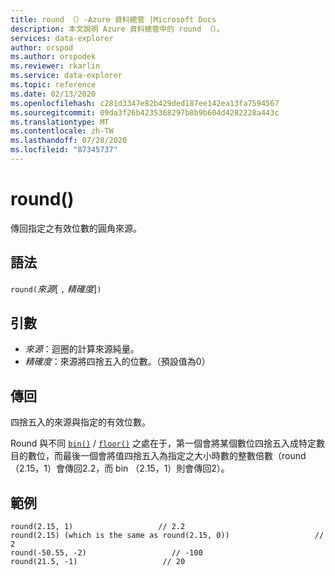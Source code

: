 ```yaml
---
title: round （）-Azure 資料總管 |Microsoft Docs
description: 本文說明 Azure 資料總管中的 round （）。
services: data-explorer
author: orspod
ms.author: orspodek
ms.reviewer: rkarlin
ms.service: data-explorer
ms.topic: reference
ms.date: 02/13/2020
ms.openlocfilehash: c281d3347e82b429ded187ee142ea13fa7594567
ms.sourcegitcommit: 09da3f26b4235368297b8b9b604d4282228a443c
ms.translationtype: MT
ms.contentlocale: zh-TW
ms.lasthandoff: 07/28/2020
ms.locfileid: "87345737"
---
```

# <a name="round"></a>round()

傳回指定之有效位數的圓角來源。

## <a name="syntax"></a>語法

`round(`*來源*[ `,` *精確度*]`)`

## <a name="arguments"></a>引數

* *來源*：迴圈的計算來源純量。
* *精確度*：來源將四捨五入的位數。（預設值為0）

## <a name="returns"></a>傳回

四捨五入的來源與指定的有效位數。

Round 與不同 [`bin()`](binfunction.md) / [`floor()`](floorfunction.md) 之處在于，第一個會將某個數位四捨五入成特定數目的數位，而最後一個會將值四捨五入為指定之大小時數的整數倍數（round （2.15，1）會傳回2.2，而 bin （2.15，1）則會傳回2）。
 

## <a name="examples"></a>範例

```kusto
round(2.15, 1)                   // 2.2
round(2.15) (which is the same as round(2.15, 0))                   // 2
round(-50.55, -2)                   // -100
round(21.5, -1)                   // 20
```